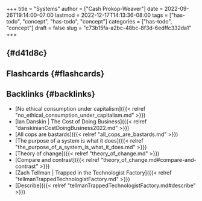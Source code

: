 +++
title = "Systems"
author = ["Cash Prokop-Weaver"]
date = 2022-09-26T19:14:00-07:00
lastmod = 2022-12-17T14:13:36-08:00
tags = ["has-todo", "concept", "has-todo", "concept"]
categories = ["has-todo", "concept"]
draft = false
slug = "c73b15fa-a2bc-48bc-8f3d-6edffc332da1"
+++

##  {#d41d8c}


## Flashcards {#flashcards}


## Backlinks {#backlinks}

-   [No ethical consumption under capitalism]({{< relref "no_ethical_consumption_under_capitalism.md" >}})
-   [Ian Danskin | The Cost of Doing Business]({{< relref "danskinianCostDoingBusiness2022.md" >}})
-   [All cops are bastards]({{< relref "all_cops_are_bastards.md" >}})
-   [The purpose of a system is what it does]({{< relref "the_purpose_of_a_system_is_what_it_does.md" >}})
-   [Theory of change]({{< relref "theory_of_change.md" >}})
-   [Compare and contrast]({{< relref "theory_of_change.md#compare-and-contrast" >}})
-   [Zach Tellman | Trapped in the Technologist Factory]({{< relref "tellmanTrappedTechnologistFactory.md" >}})
-   [Describe]({{< relref "tellmanTrappedTechnologistFactory.md#describe" >}})
